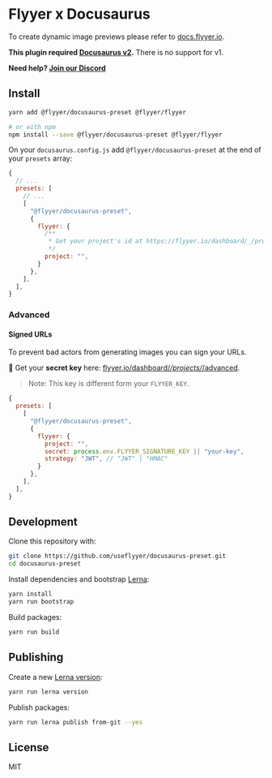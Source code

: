 # Flyyer x Docusaurus

To create dynamic image previews please refer to [docs.flyyer.io](http://docs.flyyer.io/).

**This plugin required [Docusaurus v2](https://v2.docusaurus.io/).** There is no support for v1.

**Need help? [Join our Discord](https://www.flyyer.io/discord)**

## Install

```bash
yarn add @flyyer/docusaurus-preset @flyyer/flyyer

# or with npm
npm install --save @flyyer/docusaurus-preset @flyyer/flyyer
```

On your `docusaurus.config.js` add `@flyyer/docusaurus-preset` at the end of your `presets` array:

```js
{
  // ...
  presets: [
    // ...
    [
      "@flyyer/docusaurus-preset",
      {
        flyyer: {
          /**
           * Get your project's id at https://flyyer.io/dashboard/_/projects/_/integrate
           */
          project: "",
        }
      },
    ],
  ],
}
```

### Advanced

#### Signed URLs

To prevent bad actors from generating images you can sign your URLs.

🔑 Get your **secret key** here: [flyyer.io/dashboard/_/projects/_/advanced](https://www.flyyer.io/dashboard/_/projects/_/advanced).

> Note: This key is different form your `FLYYER_KEY`.

```js
{
  presets: [
    [
      "@flyyer/docusaurus-preset",
      {
        flyyer: {
          project: "",
          secret: process.env.FLYYER_SIGNATURE_KEY || "your-key",
          strategy: "JWT", // "JWT" | "HMAC"
        }
      },
    ],
  ],
}
```

## Development

Clone this repository with:

```bash
git clone https://github.com/useflyyer/docusaurus-preset.git
cd docusaurus-preset
```

Install dependencies and bootstrap [Lerna](https://github.com/lerna/lerna/):

```bash
yarn install
yarn run bootstrap
```

Build packages:

```bash
yarn run build
```

## Publishing

Create a new [Lerna version](https://github.com/lerna/lerna/tree/main/commands/version#readme):

```bash
yarn run lerna version
```

Publish packages:

```bash
yarn run lerna publish from-git --yes
```

## License

MIT

